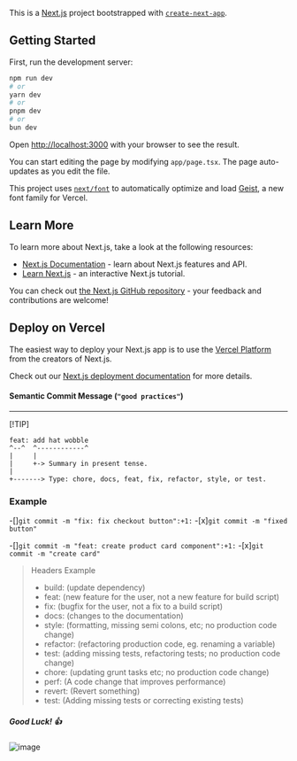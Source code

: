 This is a [Next.js](https://nextjs.org) project bootstrapped with [`create-next-app`](https://nextjs.org/docs/app/api-reference/cli/create-next-app).

## Getting Started

First, run the development server:

```bash
npm run dev
# or
yarn dev
# or
pnpm dev
# or
bun dev
```

Open [http://localhost:3000](http://localhost:3000) with your browser to see the result.

You can start editing the page by modifying `app/page.tsx`. The page auto-updates as you edit the file.

This project uses [`next/font`](https://nextjs.org/docs/app/building-your-application/optimizing/fonts) to automatically optimize and load [Geist](https://vercel.com/font), a new font family for Vercel.

## Learn More

To learn more about Next.js, take a look at the following resources:

- [Next.js Documentation](https://nextjs.org/docs) - learn about Next.js features and API.
- [Learn Next.js](https://nextjs.org/learn) - an interactive Next.js tutorial.

You can check out [the Next.js GitHub repository](https://github.com/vercel/next.js) - your feedback and contributions are welcome!

## Deploy on Vercel

The easiest way to deploy your Next.js app is to use the [Vercel Platform](https://vercel.com/new?utm_medium=default-template&filter=next.js&utm_source=create-next-app&utm_campaign=create-next-app-readme) from the creators of Next.js.

Check out our [Next.js deployment documentation](https://nextjs.org/docs/app/building-your-application/deploying) for more details.


#### Semantic Commit Message (`"good practices"`)
___
[!TIP]
```
feat: add hat wobble
^--^  ^------------^
|     |
|     +-> Summary in present tense.
|
+-------> Type: chore, docs, feat, fix, refactor, style, or test.
```
### Example
-[]`git commit -m "fix: fix checkout button":+1:`
-[x]`git commit -m "fixed button"`

-[]`git commit -m "feat: create product card component":+1:`
-[x]`git commit -m "create card"`

> Headers Example
> * build: (update dependency)
> * feat: (new feature for the user, not a new feature for build script)
> * fix: (bugfix for the user, not a fix to a build script)
> * docs: (changes to the documentation)
> * style: (formatting, missing semi colons, etc; no production code change)
> * refactor: (refactoring production code, eg. renaming a variable)
> * test: (adding missing tests, refactoring tests; no production code change)
> * chore: (updating grunt tasks etc; no production code change)
> * perf: (A code change that improves performance)
> * revert: (Revert something)
> * test: (Adding missing tests or correcting existing tests)

##### Good Luck! :+1:
![image](https://www.google.com/url?sa=i&url=https%3A%2F%2Fgiphy.com%2Fgifs%2Fcoding-programming-programmer-QX6ruFElzFdeIfblrg&psig=AOvVaw22UGgCatjahbZY0GE0e91Y&ust=1746627345992000&source=images&cd=vfe&opi=89978449&ved=0CBMQjRxqFwoTCNjGy4qEj40DFQAAAAAdAAAAABAk)